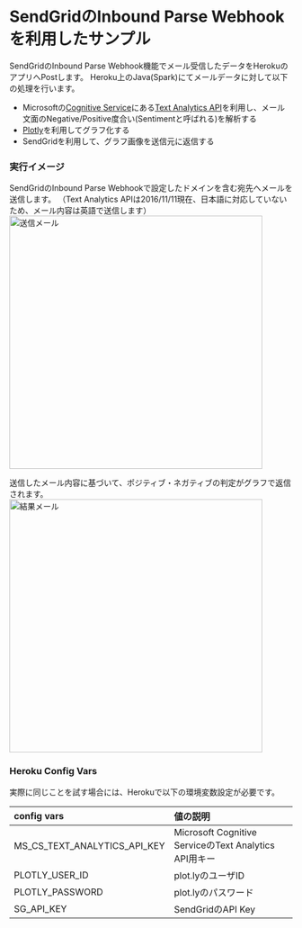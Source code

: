 # SendGridのInbound Parse Webhookを利用したサンプル

SendGridのInbound Parse Webhook機能でメール受信したデータをHerokuのアプリへPostします。
Heroku上のJava(Spark)にてメールデータに対して以下の処理を行います。
- Microsoftの[Cognitive Service](https://www.microsoft.com/cognitive-services/en-us/apis)にある[Text Analytics API](https://www.microsoft.com/cognitive-services/en-us/text-analytics-api)を利用し、メール文面のNegative/Positive度合い(Sentimentと呼ばれる)を解析する
- [Plotly](https://plot.ly/)を利用してグラフ化する
- SendGridを利用して、グラフ画像を送信元に返信する

### 実行イメージ

SendGridのInbound Parse Webhookで設定したドメインを含む宛先へメールを送信します。
（Text Analytics APIは2016/11/11現在、日本語に対応していないため、メール内容は英語で送信します）
<img src="https://sendgrid.kke.co.jp/blog/wp/wp-content/uploads/2016/11/Blog2.jpg" alt="送信メール" title="送信メール" width="450px">

送信したメール内容に基づいて、ポジティブ・ネガティブの判定がグラフで返信されます。
<img src="https://sendgrid.kke.co.jp/blog/wp/wp-content/uploads/2016/11/Blog3.jpg" alt="結果メール" title="結果メール" width="450px">

### Heroku Config Vars
実際に同じことを試す場合には、Herokuで以下の環境変数設定が必要です。

| config vars | 値の説明 |
|:-----------|:------------|
| MS_CS_TEXT_ANALYTICS_API_KEY | Microsoft Cognitive ServiceのText Analytics API用キー|
| PLOTLY_USER_ID| plot.lyのユーザID|
| PLOTLY_PASSWORD| plot.lyのパスワード|
| SG_API_KEY| SendGridのAPI Key|
